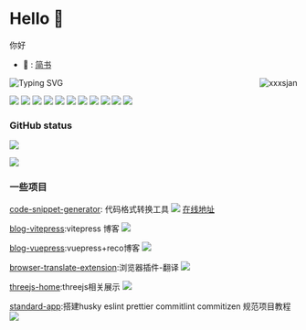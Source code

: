# Hello 👋
你好
- 📖 : [简书](https://www.jianshu.com/u/2b406a3be47b)

<!-- 访问量 -->
<a href="https://github.com/xxxsjan">
  <div align="right" >
    <img align="right" src="https://count.getloli.com/get/@:xxxsjan" alt="xxxsjan" />
  </div>
</a>


![Typing SVG](https://readme-typing-svg.herokuapp.com?font=DynaPuff&size=20&pause=1000&color=9999FF&center=true&vCenter=true&width=500&height=22&lines=再多看一眼就会爆炸++++++💥)

<!-- icon -->

![](https://img.shields.io/badge/-Nodejs-43853d?style=flat-square&logo=Node.js&logoColor=white) 
![](https://img.shields.io/badge/-WebRTC-008000?style=flat-square&logo=WebRTC&labelColor=90EE90&color=fff) 
![](https://img.shields.io/badge/-JavaScript-e5cd0c?style=flat-square&logo=JavaScript&labelColor=f7df1e&logoColor=000) 
![](https://img.shields.io/badge/-TypeScript-3178C6?style=flat-square&logo=TypeScript&logoColor=white&color=blue) 
![](https://img.shields.io/badge/-Vue.js-29beb0?style=flat-square&logo=vue.js&labelColor=ffffff&color=4FC08D) 
![](https://img.shields.io/badge/-React-29beb0?style=flat-square&logo=React&labelColor=ffffff&color=61DAFB) 
![](https://img.shields.io/badge/-WebPack-1C78C0?style=flat-square&logo=WebPack&logoColor=white) 
![](https://img.shields.io/badge/-Electron-white?style=flat-square&logo=electron&logoColor=white&color=47848F) 
![](https://img.shields.io/badge/-Three.js-000000?style=flat-square&logo=Three.js) 
![](https://img.shields.io/badge/-MiniProgram-008000?style=flat-square&logo=WeChat&labelColor=fff&color=07C160) 
![](https://img.shields.io/badge/-Docker-white?style=flat-square&logo=Docker&labelColor=2496ED&color=2496ED&logoColor=white) 

### GitHub status

![](https://activity-graph.herokuapp.com/graph?username=xxxsjan&theme=github)

![](https://github-readme-stats.vercel.app/api?username=xxxsjan&show_icons=truee&include_all_commits=true&theme=onedark&hide=prs) 


### 一些项目

[code-snippet-generator](https://github.com/xxxsjan/code-snippet-generator): 代码格式转换工具   [![](https://img.shields.io/github/stars/xxxsjan/code-snippet-generator)](https://github.com/xxxsjan/code-snippet-generator)  [在线地址](https://code-snippet-generator.vercel.app/)

[blog-vitepress](https://github.com/xxxsjan/blog-vitepress):vitepress 博客  [![](https://img.shields.io/github/stars/xxxsjan/blog-vitepress)](https://github.com/xxxsjan/blog-vitepress) 

[blog-vuepress](https://github.com/xxxsjan/blog-vuepress):vuepress+reco博客 [![](https://img.shields.io/github/stars/xxxsjan/blog-vuepress)](https://github.com/xxxsjan/blog-vuepress)

[browser-translate-extension](https://github.com/xxxsjan/browser-translate-extension):浏览器插件-翻译 [![](https://img.shields.io/github/stars/xxxsjan/browser-translate-extension)](https://github.com/xxxsjan/browser-translate-extension) 

[threejs-home](https://github.com/xxxsjan/threejs-home):threejs相关展示 [![](https://img.shields.io/github/stars/xxxsjan/threejs-home)](https://github.com/xxxsjan/threejs-home) 

[standard-app](https://github.com/xxxsjan/standard-app):搭建husky eslint prettier commitlint commitizen 规范项目教程 [![](https://img.shields.io/github/stars/xxxsjan/standard-app)](https://github.com/xxxsjan/standard-app) 

